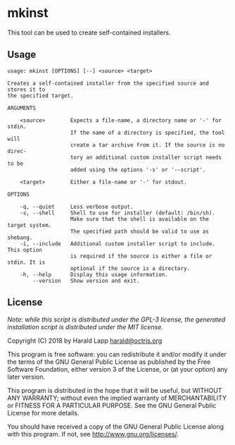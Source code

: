 # mkinst

This tool can be used to create self-contained installers.

## Usage

    usage: mkinst [OPTIONS] [--] <source> <target>

    Creates a self-contained installer from the specified source and stores it to
    the specified target.

    ARGUMENTS

        <source>        Expects a file-name, a directory name or '-' for stdin.
                        If the name of a directory is specified, the tool will
                        create a tar archive from it. If the source is no direc-
                        tory an additional custom installer script needs to be
                        added using the options '-s' or '--script'.

        <target>        Either a file-name or '-' for stdout.

    OPTIONS

        -q, --quiet     Less verbose output.
        -s, --shell     Shell to use for installer (default: /bin/sh).
                        Make sure that the shell is available on the target system.
                        The specified path should be valid to use as shebang.
        -i, --include   Additional custom installer script to include. This option
                        is required if the source is either a file or stdin. It is
                        optional if the source is a directory.
        -h, --help      Display this usage information.
            --version   Show version and exit.

## License

*Note: while this script is distributed under the GPL-3 license, the generated
installation script is distributed under the MIT license.*

Copyright (C) 2018 by Harald Lapp <harald@octris.org>

This program is free software: you can redistribute it and/or modify it under the terms of the GNU General Public License as published by the Free Software Foundation, either version 3 of the License, or (at your option) any later version.

This program is distributed in the hope that it will be useful, but WITHOUT ANY WARRANTY; without even the implied warranty of MERCHANTABILITY or FITNESS FOR A PARTICULAR PURPOSE. See the GNU General Public License for more details.

You should have received a copy of the GNU General Public License along with this program. If not, see <http://www.gnu.org/licenses/>.
